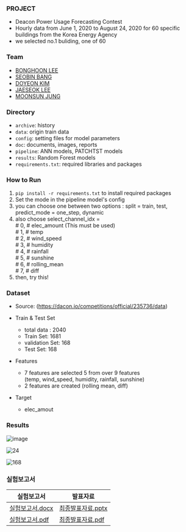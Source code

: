### PROJECT
- Deacon Power Usage Forecasting Contest
- Hourly data from June 1, 2020 to August 24, 2020 for 60 specific buildings from the Korea Energy Agency
- we selected no.1 buliding, one of 60

### Team
- [BONGHOON LEE](https://github.com/Bong-HoonLee)
- [SEOBIN BANG](https://github.com/vin10ah)
- [DOYEON KIM](https://github.com/electronicguy97)
- [JAESEOK LEE](https://github.com/appleman153)
- [MOONSUN JUNG](https://github.com/JUNGMOONSUN/)

### Directory
- `archive`: history
- `data`: origin train data
- `config`: setting files for model parameters
- `doc`: documents, images, reports
- `pipeline`: ANN models, PATCHTST models
- `results`: Random Forest models
- `requirements.txt`: required libraries and packages

### How to Run
1) `pip install -r requirements.txt` to install required packages
2) Set the mode in the pipeline model's config
3) you can choose one between two options : split = train, test, predict_mode = one_step, dynamic
4) also choose select_channel_idx = <br> # 0, # elec_amount (This must be used) <br>
                                      # 1, # temp<br>
                                      # 2, # wind_speed<br>
                                      # 3, # humidity<br>
                                      # 4, # rainfall<br>
                                      # 5, # sunshine<br>
                                      # 6, # rolling_mean<br>
                                      # 7, # diff<br>
5) then, try this!

### Dataset
- Source: (https://dacon.io/competitions/official/235736/data)
- Train & Test Set
	- total data : 2040
	- Train Set: 1681
 	- validation Set: 168
	- Test Set: 168
- Features
	- 7 features are selected 5 from over 9 features <br>
	(temp, wind_speed, humidity, rainfall, sunshine) <br>
	+ 2 features are created (rolling mean, diff)
  
- Target
	- elec_amout


### Results
![image](https://github.com/Bong-HoonLee/EST_wassup01_TEAM4/assets/115579916/2d32607c-7eba-42a3-9a21-7976c3b5d6c9)


![24](https://github.com/Bong-HoonLee/EST_wassup01_TEAM4/assets/115579916/96af7cda-1e05-43cf-8192-50b26849d74b)

![168](https://github.com/Bong-HoonLee/EST_wassup01_TEAM4/assets/115579916/c9897c5b-71e8-4f1e-ab84-9ee462feee3e)



### 실험보고서
|실험보고서|발표자료|
|---|---|
|[실험보고서.docx](https://github.com/Bong-HoonLee/EST_wassup01_TEAM4/files/13936854/default.docx)|[최종발표자료.pptx](https://github.com/Bong-HoonLee/EST_wassup01_TEAM4/files/13936842/default.pptx)|
|[실험보고서.pdf](https://github.com/Bong-HoonLee/EST_wassup01_TEAM4/files/13936866/default.pdf)|[최종발표자료.pdf](https://github.com/Bong-HoonLee/EST_wassup01_TEAM4/files/13936841/default.pdf)|




